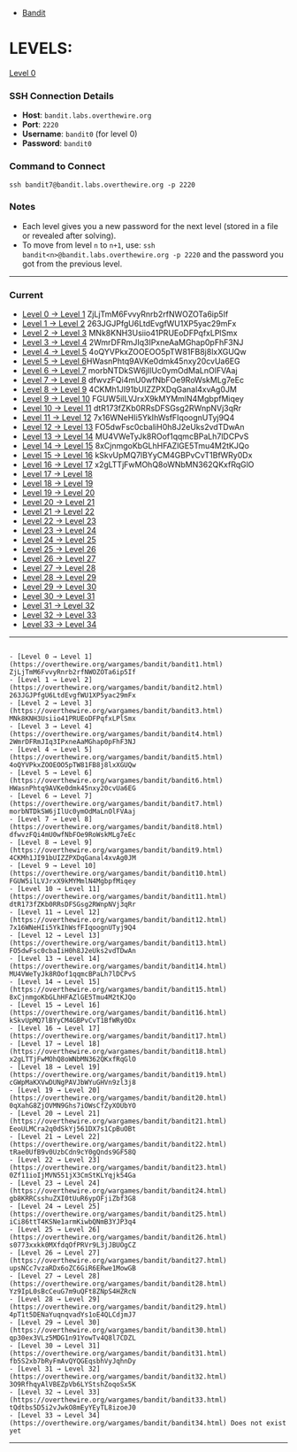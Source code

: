  - [Bandit](https://overthewire.org/wargames/bandit)
# LEVELS:

[Level 0](https://overthewire.org/wargames/bandit/bandit0.html)
### SSH Connection Details
- **Host**: `bandit.labs.overthewire.org`
- **Port**: `2220`
- **Username**: `bandit0` (for level 0)
- **Password**: `bandit0`
### Command to Connect
```
ssh bandit7@bandit.labs.overthewire.org -p 2220
```
### Notes

- Each level gives you a new password for the next level (stored in a file or revealed after solving).
- To move from level `n` to `n+1`, use: `ssh bandit<n>@bandit.labs.overthewire.org -p 2220` and the password you got from the previous level.

---
###  Current

- [Level 0 → Level 1](https://overthewire.org/wargames/bandit/bandit1.html) ZjLjTmM6FvvyRnrb2rfNWOZOTa6ip5If
- [Level 1 → Level 2](https://overthewire.org/wargames/bandit/bandit2.html) 263JGJPfgU6LtdEvgfWU1XP5yac29mFx
- [Level 2 → Level 3](https://overthewire.org/wargames/bandit/bandit3.html) MNk8KNH3Usiio41PRUEoDFPqfxLPlSmx
- [Level 3 → Level 4](https://overthewire.org/wargames/bandit/bandit4.html) 2WmrDFRmJIq3IPxneAaMGhap0pFhF3NJ
- [Level 4 → Level 5](https://overthewire.org/wargames/bandit/bandit5.html) 4oQYVPkxZOOEOO5pTW81FB8j8lxXGUQw
- [Level 5 → Level 6](https://overthewire.org/wargames/bandit/bandit6.html)HWasnPhtq9AVKe0dmk45nxy20cvUa6EG
- [Level 6 → Level 7](https://overthewire.org/wargames/bandit/bandit7.html) morbNTDkSW6jIlUc0ymOdMaLnOlFVAaj
- [Level 7 → Level 8](https://overthewire.org/wargames/bandit/bandit8.html) dfwvzFQi4mU0wfNbFOe9RoWskMLg7eEc
- [Level 8 → Level 9](https://overthewire.org/wargames/bandit/bandit9.html) 4CKMh1JI91bUIZZPXDqGanal4xvAg0JM
- [Level 9 → Level 10](https://overthewire.org/wargames/bandit/bandit10.html) FGUW5ilLVJrxX9kMYMmlN4MgbpfMiqey
- [Level 10 → Level 11](https://overthewire.org/wargames/bandit/bandit11.html) dtR173fZKb0RRsDFSGsg2RWnpNVj3qRr
- [Level 11 → Level 12](https://overthewire.org/wargames/bandit/bandit12.html) 7x16WNeHIi5YkIhWsfFIqoognUTyj9Q4
- [Level 12 → Level 13](https://overthewire.org/wargames/bandit/bandit13.html) FO5dwFsc0cbaIiH0h8J2eUks2vdTDwAn
- [Level 13 → Level 14](https://overthewire.org/wargames/bandit/bandit14.html) MU4VWeTyJk8ROof1qqmcBPaLh7lDCPvS
- [Level 14 → Level 15](https://overthewire.org/wargames/bandit/bandit15.html) 8xCjnmgoKbGLhHFAZlGE5Tmu4M2tKJQo
- [Level 15 → Level 16](https://overthewire.org/wargames/bandit/bandit16.html) kSkvUpMQ7lBYyCM4GBPvCvT1BfWRy0Dx
- [Level 16 → Level 17](https://overthewire.org/wargames/bandit/bandit17.html) x2gLTTjFwMOhQ8oWNbMN362QKxfRqGlO
- [Level 17 → Level 18](https://overthewire.org/wargames/bandit/bandit18.html) 
- [Level 18 → Level 19](https://overthewire.org/wargames/bandit/bandit19.html) 
- [Level 19 → Level 20](https://overthewire.org/wargames/bandit/bandit20.html) 
- [Level 20 → Level 21](https://overthewire.org/wargames/bandit/bandit21.html)
- [Level 21 → Level 22](https://overthewire.org/wargames/bandit/bandit22.html) 
- [Level 22 → Level 23](https://overthewire.org/wargames/bandit/bandit23.html) 
- [Level 23 → Level 24](https://overthewire.org/wargames/bandit/bandit24.html) 
- [Level 24 → Level 25](https://overthewire.org/wargames/bandit/bandit25.html) 
- [Level 25 → Level 26](https://overthewire.org/wargames/bandit/bandit26.html) 
- [Level 26 → Level 27](https://overthewire.org/wargames/bandit/bandit27.html) 
- [Level 27 → Level 28](https://overthewire.org/wargames/bandit/bandit28.html) 
- [Level 28 → Level 29](https://overthewire.org/wargames/bandit/bandit29.html) 
- [Level 29 → Level 30](https://overthewire.org/wargames/bandit/bandit30.html) 
- [Level 30 → Level 31](https://overthewire.org/wargames/bandit/bandit31.html) 
- [Level 31 → Level 32](https://overthewire.org/wargames/bandit/bandit32.html) 
- [Level 32 → Level 33](https://overthewire.org/wargames/bandit/bandit33.html) 
- [Level 33 → Level 34](https://overthewire.org/wargames/bandit/bandit34.html) 



---















































































































































````spoiler-block

- [Level 0 → Level 1](https://overthewire.org/wargames/bandit/bandit1.html) ZjLjTmM6FvvyRnrb2rfNWOZOTa6ip5If
- [Level 1 → Level 2](https://overthewire.org/wargames/bandit/bandit2.html) 263JGJPfgU6LtdEvgfWU1XP5yac29mFx
- [Level 2 → Level 3](https://overthewire.org/wargames/bandit/bandit3.html) MNk8KNH3Usiio41PRUEoDFPqfxLPlSmx
- [Level 3 → Level 4](https://overthewire.org/wargames/bandit/bandit4.html) 2WmrDFRmJIq3IPxneAaMGhap0pFhF3NJ
- [Level 4 → Level 5](https://overthewire.org/wargames/bandit/bandit5.html) 4oQYVPkxZOOEOO5pTW81FB8j8lxXGUQw
- [Level 5 → Level 6](https://overthewire.org/wargames/bandit/bandit6.html) HWasnPhtq9AVKe0dmk45nxy20cvUa6EG
- [Level 6 → Level 7](https://overthewire.org/wargames/bandit/bandit7.html) morbNTDkSW6jIlUc0ymOdMaLnOlFVAaj
- [Level 7 → Level 8](https://overthewire.org/wargames/bandit/bandit8.html) dfwvzFQi4mU0wfNbFOe9RoWskMLg7eEc
- [Level 8 → Level 9](https://overthewire.org/wargames/bandit/bandit9.html) 4CKMh1JI91bUIZZPXDqGanal4xvAg0JM
- [Level 9 → Level 10](https://overthewire.org/wargames/bandit/bandit10.html) FGUW5ilLVJrxX9kMYMmlN4MgbpfMiqey
- [Level 10 → Level 11](https://overthewire.org/wargames/bandit/bandit11.html) dtR173fZKb0RRsDFSGsg2RWnpNVj3qRr
- [Level 11 → Level 12](https://overthewire.org/wargames/bandit/bandit12.html) 7x16WNeHIi5YkIhWsfFIqoognUTyj9Q4
- [Level 12 → Level 13](https://overthewire.org/wargames/bandit/bandit13.html) FO5dwFsc0cbaIiH0h8J2eUks2vdTDwAn
- [Level 13 → Level 14](https://overthewire.org/wargames/bandit/bandit14.html) MU4VWeTyJk8ROof1qqmcBPaLh7lDCPvS
- [Level 14 → Level 15](https://overthewire.org/wargames/bandit/bandit15.html) 8xCjnmgoKbGLhHFAZlGE5Tmu4M2tKJQo
- [Level 15 → Level 16](https://overthewire.org/wargames/bandit/bandit16.html) kSkvUpMQ7lBYyCM4GBPvCvT1BfWRy0Dx
- [Level 16 → Level 17](https://overthewire.org/wargames/bandit/bandit17.html) 
- [Level 17 → Level 18](https://overthewire.org/wargames/bandit/bandit18.html) x2gLTTjFwMOhQ8oWNbMN362QKxfRqGlO
- [Level 18 → Level 19](https://overthewire.org/wargames/bandit/bandit19.html) cGWpMaKXVwDUNgPAVJbWYuGHVn9zl3j8
- [Level 19 → Level 20](https://overthewire.org/wargames/bandit/bandit20.html) 0qXahG8ZjOVMN9Ghs7iOWsCfZyXOUbYO
- [Level 20 → Level 21](https://overthewire.org/wargames/bandit/bandit21.html) EeoULMCra2q0dSkYj561DX7s1CpBuOBt
- [Level 21 → Level 22](https://overthewire.org/wargames/bandit/bandit22.html) tRae0UfB9v0UzbCdn9cY0gQnds9GF58Q
- [Level 22 → Level 23](https://overthewire.org/wargames/bandit/bandit23.html) 0Zf11ioIjMVN551jX3CmStKLYqjk54Ga
- [Level 23 → Level 24](https://overthewire.org/wargames/bandit/bandit24.html) gb8KRRCsshuZXI0tUuR6ypOFjiZbf3G8
- [Level 24 → Level 25](https://overthewire.org/wargames/bandit/bandit25.html) iCi86ttT4KSNe1armKiwbQNmB3YJP3q4
- [Level 25 → Level 26](https://overthewire.org/wargames/bandit/bandit26.html) s0773xxkk0MXfdqOfPRVr9L3jJBUOgCZ
- [Level 26 → Level 27](https://overthewire.org/wargames/bandit/bandit27.html) upsNCc7vzaRDx6oZC6GiR6ERwe1MowGB
- [Level 27 → Level 28](https://overthewire.org/wargames/bandit/bandit28.html) Yz9IpL0sBcCeuG7m9uQFt8ZNpS4HZRcN
- [Level 28 → Level 29](https://overthewire.org/wargames/bandit/bandit29.html) 4pT1t5DENaYuqnqvadYs1oE4QLCdjmJ7
- [Level 29 → Level 30](https://overthewire.org/wargames/bandit/bandit30.html) qp30ex3VLz5MDG1n91YowTv4Q8l7CDZL
- [Level 30 → Level 31](https://overthewire.org/wargames/bandit/bandit31.html) fb5S2xb7bRyFmAvQYQGEqsbhVyJqhnDy
- [Level 31 → Level 32](https://overthewire.org/wargames/bandit/bandit32.html) 3O9RfhqyAlVBEZpVb6LYStshZoqoSx5K
- [Level 32 → Level 33](https://overthewire.org/wargames/bandit/bandit33.html) tQdtbs5D5i2vJwkO8mEyYEyTL8izoeJ0
- [Level 33 → Level 34](https://overthewire.org/wargames/bandit/bandit34.html) Does not exist yet
````

---
